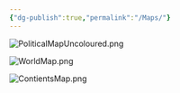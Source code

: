 ```yaml
---
{"dg-publish":true,"permalink":"/Maps/"}
---
```


![PoliticalMapUncoloured.png](/img/user/Assets/PoliticalMapUncoloured.png)

![WorldMap.png](/img/user/Assets/WorldMap.png)

![ContientsMap.png](/img/user/Assets/ContientsMap.png)